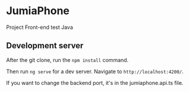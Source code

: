 # JumiaPhone

Project Front-end test Java

## Development server

After the git clone, run the `npm install` command.

Then run `ng serve` for a dev server. Navigate to `http://localhost:4200/`.

If you want to change the backend port, it's in the jumiaphone.api.ts file.